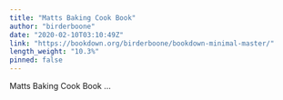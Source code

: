 ```yaml
---
title: "Matts Baking Cook Book"
author: "birderboone"
date: "2020-02-10T03:10:49Z"
link: "https://bookdown.org/birderboone/bookdown-minimal-master/"
length_weight: "10.3%"
pinned: false
---
```


Matts Baking Cook Book ...
